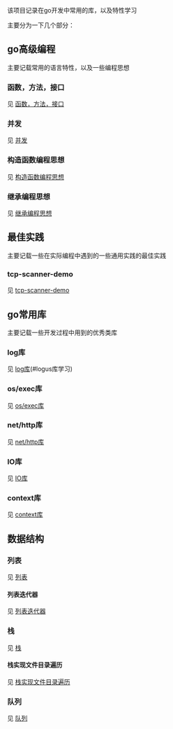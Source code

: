 该项目记录在go开发中常用的库，以及特性学习

主要分为一下几个部分：

## go高级编程
主要记载常用的语言特性，以及一些编程思想

### 函数，方法，接口
见 [函数，方法，接口](./go高级编程/函数，方法，接口/readme.md)

### 并发
见 [并发](./go高级编程/并发/readme.md)

### 构造函数编程思想
见 [构造函数编程思想](./go高级编程/构造函数编程思想/readme.md)

### 继承编程思想
见 [继承编程思想](./go高级编程/继承编程思想/readme.md)

## 最佳实践
主要记载一些在实际编程中遇到的一些通用实践的最佳实践
### tcp-scanner-demo
见 [tcp-scanner-demo](./best-practices/tcp-scanner/readme.md)

## go常用库
主要记载一些开发过程中用到的优秀类库
### log库
见 [log库](common-lib/logus/readme.md)(#logus库学习)

### os/exec库
见 [os/exec库](common-lib/os-exec/readme.md)

### net/http库
见 [net/http库](common-lib/net-http/readme.md)

### IO库
见 [IO库](common-lib/IO/readme.md)

### context库
见 [context库](common-lib/Context/context包.md)

## 数据结构
### 列表
见 [列表](coding/ArrayList/List.md)

#### 列表迭代器
见 [列表迭代器](coding/ArrayList/ArrayListIterator.md)

### 栈
见 [栈](coding/StackArray/StackArray.md)

#### 栈实现文件目录遍历
见 [栈实现文件目录遍历](coding/mainFile.md)

### 队列
见 [队列](coding/Queue/Queue.md)
